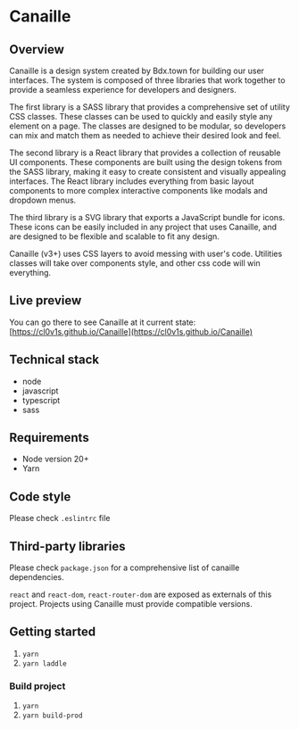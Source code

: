 # Canaille

## Overview

Canaille is a design system created by Bdx.town for building our user interfaces. The system is composed of three libraries that work together to provide a seamless experience for developers and designers.

The first library is a SASS library that provides a comprehensive set of utility CSS classes. These classes can be used to quickly and easily style any element on a page. The classes are designed to be modular, so developers can mix and match them as needed to achieve their desired look and feel.

The second library is a React library that provides a collection of reusable UI components. These components are built using the design tokens from the SASS library, making it easy to create consistent and visually appealing interfaces. The React library includes everything from basic layout components to more complex interactive components like modals and dropdown menus.

The third library is a SVG library that exports a JavaScript bundle for icons. These icons can be easily included in any project that uses Canaille, and are designed to be flexible and scalable to fit any design.

Canaille (v3+) uses CSS layers to avoid messing with user's code. Utilities classes will take over components style, and other css code will win everything.

## Live preview 

You can go there to see Canaille at it current state: [https://cl0v1s.github.io/Canaille](https://cl0v1s.github.io/Canaille)

## Technical stack

- node
- javascript
- typescript
- sass

## Requirements

- Node version 20+
- Yarn

## Code style

Please check `.eslintrc` file

## Third-party libraries

Please check `package.json` for a comprehensive list of canaille dependencies.

`react` and `react-dom`, `react-router-dom` are exposed as externals of this project. Projects using Canaille must provide compatible versions.

## Getting started

1. `yarn`
2. `yarn laddle`

### Build project

1. `yarn`
2. `yarn build-prod`



